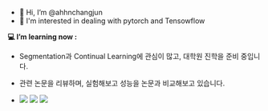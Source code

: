 - 👋 Hi, I’m @ahhnchangjun
- 👀 I'm interested in dealing with pytorch and Tensowflow

  
**💻 I’m learning now :**
- Segmentation과 Continual Learning에 관심이 많고, 대학원 진학을 준비 중입니다.
- 관련 논문을 리뷰하며, 실험해보고 성능을 논문과 비교해보고 있습니다.

- <img src="https://img.shields.io/badge/PyTorch-EE4C2C?style=flat-square&logo=pytorch&logoColor=white"/>  <img src="https://img.shields.io/badge/TensorFlow-FF6F00?style=flat-square&logo=TensowFlow&logoColor=white"/>  <img src="https://img.shields.io/badge/Python-3776AB?style=flat-square&logo=Python&logoColor=white"/>

